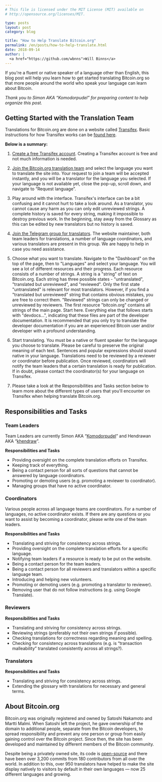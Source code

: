```yaml
---
# This file is licensed under the MIT License (MIT) available on
# http://opensource.org/licenses/MIT.

type: posts
layout: post
category: blog

title: "How to Help Translate Bitcoin.org"
permalink: /en/posts/how-to-help-translate.html
date: 2018-09-14
author: |
  <a href="https://github.com/wbnns">Will Binns</a>
---
```


If you're a fluent or native speaker of a language other than English, this
blog post will help you learn how to get started translating Bitcoin.org so
that more people around the world who speak your language can learn about
Bitcoin.

*Thank you to Simon AKA “Komodorpudel” for preparing content to help organize this post.*

## Getting Started with the Translation Team

Translations for Bitcoin.org are done on a website called [Transifex](https://www.transifex.com/bitcoinorg/bitcoinorg/). Basic instructions for how Transifex works can be [found here](https://docs.transifex.com/getting-started/translators).

**Below is a summary:**

1. [Create a free Transifex account](https://www.transifex.com/signup/).
Creating a Transifex account is free and not much information is needed.

2. [Join the Bitcoin.org translation team](https://www.transifex.com/bitcoinorg/bitcoinorg/)
and select the language you want to translate the site into. Your request to
join a team will be accepted instantly, and you will be a translator for the
language you selected. If your language is not available yet, close the pop-up,
scroll down, and navigate to “Request language”.

3. Play around with the interface. Transifex's interface can be a bit confusing
and it cannot hurt to take a look around. As a translator, you cannot cause any
harm as you can only edit unreviewed strings. A complete history is saved for
every string, making it impossible to destroy previous work. In the beginning,
stay away from the Glossary as this can be edited by new translators but no
history is saved.

4. [Join the Telegram group for translators](https://t.me/bitcoinaroundtheworld).
The website maintainer, both team leaders for translations, a number of language
coordinators, and various translators are present in this group. We are happy to
help in case you need assistance.

5. Choose what you want to translate. Navigate to the "Dashboard" on the top of
the page, then to "Languages" and select your language. You will see a lot
of different resources and their progress. Each resource consists of a number of
strings. A string is a "string" of text on Bitcoin.org. Each string has three
possible states - "untranslated", "translated but unreviewed", and "reviewed".
Only the first state "untranslated" is relevant for most translators. However,
if you find a "translated but unreviewed" string that contains obvious mistakes,
you are free to correct them. "Reviewed" strings can only be changed or
unreviewed by reviewers. The first resource "bitcoin.org" contains all strings
of the main page. Start here. Everything else that follows starts with
"devdocs...", indicating that these files are part of the developer
documentation. It is recommended that you only try to translate the developer
documentation if you are an experienced Bitcoin user and/or developer with a
profound understanding.

6. Start translating. You must be a native or fluent speaker for the language
you choose to translate. Please be careful to preserve the original meaning of
each text. Sentences and popular expressions should sound native in your
language. Translations need to be reviewed by a reviewer or coordinator before
publication. Once reviewed, coordinators will notify the team leaders that a
certain translation is ready for publication. If in doubt, please contact the
coordinator(s) for your language on Transifex.

7. Please take a look at the Responsibilities and Tasks section below to learn
more about the different types of users that you'll encounter on Transifex
when helping translate Bitcoin.org.

## Responsibilities and Tasks

### Team Leaders

Team Leaders are currently Simon AKA “[Komodorpudel](https://telegram.me/komodorpudel)” and Hendrawan AKA “[khendraw](https://telegram.me/khendraw)”.

**Responsibilities and Tasks**

- Providing oversight on the complete translation efforts on Transifex.
- Keeping track of everything.
- Being a contact person for all sorts of questions that cannot be answered by language coordinators.
- Promoting or demoting users (e.g. promoting a reviewer to coordinator).
- Managing groups that have no active coordinator.

### Coordinators

Various people across all language teams are coordinators. For a number of
languages, no active coordinator exists. If there are any questions or you want
to assist by becoming a coordinator, please write one of the team leaders.

**Responsibilities and Tasks**

- Translating and striving for consistency across strings.
- Providing oversight on the complete translation efforts for a specific language.
- Notifying team leaders if a resource is ready to be put on the website.
- Being a contact person for the team leaders.
- Being a contact person for all reviewers and translators within a specific language team.
- Introducing and helping new volunteers.
- Promoting or demoting users (e.g. promoting a translator to reviewer).
- Removing user that do not follow instructions (e.g. using Google Translate).

### Reviewers

**Responsibilities and Tasks**

- Translating and striving for consistency across strings.
- Reviewing strings (preferably not their own strings if possible).
- Checking translations for correctness regarding meaning and spelling.
- Checking for consistency across translations (e.g. is “transaction malleability” translated consistently across all strings?).

### Translators

**Responsibilities and Tasks**

- Translating and striving for consistency across strings.
- Extending the glossary with translations for necessary and general terms.

## About Bitcoin.org

Bitcoin.org was originally registered and owned by Satoshi Nakamoto and Martti
Malmi. When Satoshi left the project, he gave ownership of the domain to
additional people, separate from the Bitcoin developers, to spread
responsibility and prevent any one person or group from easily gaining control
over the Bitcoin project. Since then, the site has been developed and
maintained by different members of the Bitcoin community.

Despite being a privately owned site, its code is
[open-source](https://github.com/bitcoin-dot-org/bitcoin.org/) and there have
been over 3,200 commits from 180 contributors from all over the world. In
addition to this, over 950 translators have helped to make the site display
natively to visitors by default in their own languages — now 25 different
languages and growing.
